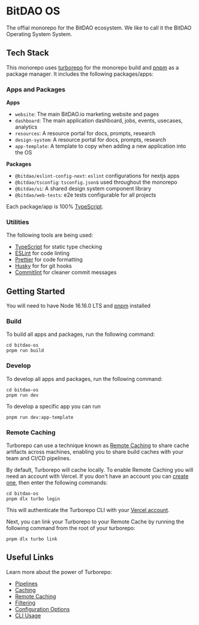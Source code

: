 # BitDAO OS

The offial monorepo for the BitDAO ecosystem. We like to call it the BitDAO Operating System System.

## Tech Stack

This monorepo uses [turborepo](https://turbo.build) for the monorepo build and [pnpm](https://pnpm.io) as a package manager. It includes the following packages/apps:

### Apps and Packages

**Apps**

- `website`: The main BitDAO.io marketing website and pages
- `dashboard`: The main application dashboard, jobs, events, usecases, analytics
- `resources`: A resource portal for docs, prompts, research
- `design-system`: A resource portal for docs, prompts, research
- `app-template`: A template to copy when adding a new application into the OS

**Packages**

- `@bitdao/eslint-config-next`: `eslint` configurations for nextjs apps
- `@bitdao/tsconfig`: `tsconfig.json`s used throughout the monorepo
- `@bitdao/ui`: A shared design system component library
- `@bitdao/web-tests`: e2e tests configurable for all projects

Each package/app is 100% [TypeScript](https://www.typescriptlang.org/).

### Utilities

The following tools are being used:

- [TypeScript](https://www.typescriptlang.org/) for static type checking
- [ESLint](https://eslint.org/) for code linting
- [Prettier](https://prettier.io) for code formatting
- [Husky](https://typicode.github.io/husky/#/) for for git hooks
- [Commitlint](https://commitlint.js.org/#/) for cleaner commit messages

## Getting Started

You will need to have Node 16.16.0 LTS and [pnpm](https://pnpm.io) installed

### Build

To build all apps and packages, run the following command:

```
cd bitdao-os
pnpm run build
```

### Develop

To develop all apps and packages, run the following command:

```
cd bitdao-os
pnpm run dev
```

To develop a specific app you can run

```
pnpm run dev:app-template
```

### Remote Caching

Turborepo can use a technique known as [Remote Caching](https://turbo.build/repo/docs/core-concepts/remote-caching) to share cache artifacts across machines, enabling you to share build caches with your team and CI/CD pipelines.

By default, Turborepo will cache locally. To enable Remote Caching you will need an account with Vercel. If you don't have an account you can [create one](https://vercel.com/signup), then enter the following commands:

```
cd bitdao-os
pnpm dlx turbo login
```

This will authenticate the Turborepo CLI with your [Vercel account](https://vercel.com/docs/concepts/personal-accounts/overview).

Next, you can link your Turborepo to your Remote Cache by running the following command from the root of your turborepo:

```
pnpm dlx turbo link
```

## Useful Links

Learn more about the power of Turborepo:

- [Pipelines](https://turbo.build/repo/docs/core-concepts/monorepos/running-tasks)
- [Caching](https://turbo.build/repo/docs/core-concepts/caching)
- [Remote Caching](https://turbo.build/repo/docs/core-concepts/remote-caching)
- [Filtering](https://turbo.build/repo/docs/core-concepts/monorepos/filtering)
- [Configuration Options](https://turbo.build/repo/docs/reference/configuration)
- [CLI Usage](https://turbo.build/repo/docs/reference/command-line-reference)
